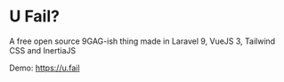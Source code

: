 # U Fail?

A free open source 9GAG-ish thing made in Laravel 9, VueJS 3, Tailwind CSS and InertiaJS

Demo: https://u.fail 
